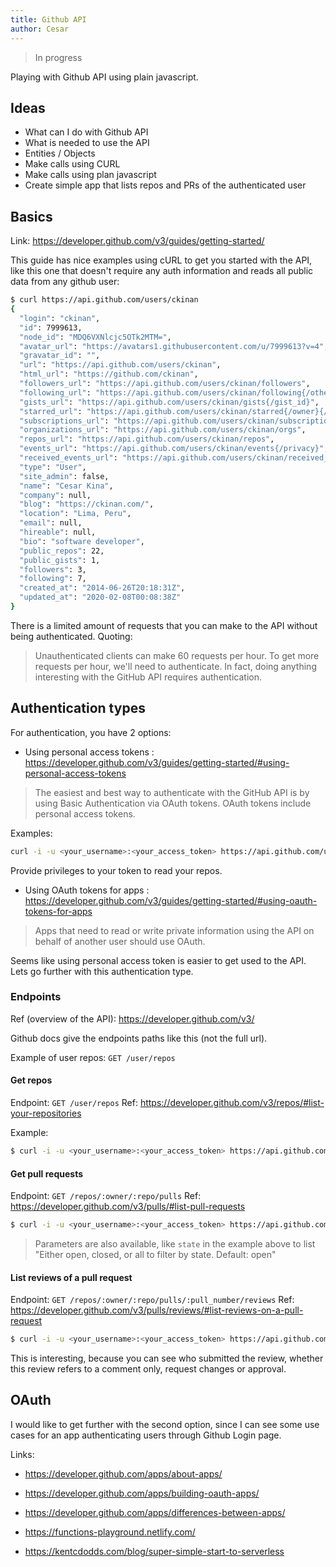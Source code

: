 ```yaml
---
title: Github API
author: Cesar
---
```


> In progress

Playing with Github API using plain javascript.

<!--truncate-->

## Ideas

- What can I do with Github API
- What is needed to use the API
- Entities / Objects
- Make calls using CURL
- Make calls using plan javascript
- Create simple app that lists repos and PRs of the authenticated user

## Basics

Link: https://developer.github.com/v3/guides/getting-started/

This guide has nice examples using cURL to get you started with the API, like this one that doesn't require any auth information and reads all public data from any github user:

```bash
$ curl https://api.github.com/users/ckinan
{
  "login": "ckinan",
  "id": 7999613,
  "node_id": "MDQ6VXNlcjc5OTk2MTM=",
  "avatar_url": "https://avatars1.githubusercontent.com/u/7999613?v=4",
  "gravatar_id": "",
  "url": "https://api.github.com/users/ckinan",
  "html_url": "https://github.com/ckinan",
  "followers_url": "https://api.github.com/users/ckinan/followers",
  "following_url": "https://api.github.com/users/ckinan/following{/other_user}",
  "gists_url": "https://api.github.com/users/ckinan/gists{/gist_id}",
  "starred_url": "https://api.github.com/users/ckinan/starred{/owner}{/repo}",
  "subscriptions_url": "https://api.github.com/users/ckinan/subscriptions",
  "organizations_url": "https://api.github.com/users/ckinan/orgs",
  "repos_url": "https://api.github.com/users/ckinan/repos",
  "events_url": "https://api.github.com/users/ckinan/events{/privacy}",
  "received_events_url": "https://api.github.com/users/ckinan/received_events",
  "type": "User",
  "site_admin": false,
  "name": "Cesar Kina",
  "company": null,
  "blog": "https://ckinan.com/",
  "location": "Lima, Peru",
  "email": null,
  "hireable": null,
  "bio": "software developer",
  "public_repos": 22,
  "public_gists": 1,
  "followers": 3,
  "following": 7,
  "created_at": "2014-06-26T20:18:31Z",
  "updated_at": "2020-02-08T00:08:38Z"
}
```

There is a limited amount of requests that you can make to the API without being authenticated. Quoting:

> Unauthenticated clients can make 60 requests per hour. To get more requests per hour, we'll need to authenticate. In fact, doing anything interesting with the GitHub API requires authentication.

## Authentication types

For authentication, you have 2 options:

- Using personal access tokens : https://developer.github.com/v3/guides/getting-started/#using-personal-access-tokens

> The easiest and best way to authenticate with the GitHub API is by using Basic Authentication via OAuth tokens. OAuth tokens include personal access tokens.

Examples:

```bash
curl -i -u <your_username>:<your_access_token> https://api.github.com/user/repos
```

Provide privileges to your token to read your repos.

- Using OAuth tokens for apps : https://developer.github.com/v3/guides/getting-started/#using-oauth-tokens-for-apps

> Apps that need to read or write private information using the API on behalf of another user should use OAuth.

Seems like using personal access token is easier to get used to the API. Lets go further with this authentication type.

### Endpoints

Ref (overview of the API): https://developer.github.com/v3/

Github docs give the endpoints paths like this (not the full url).

Example of user repos: `GET /user/repos`

#### Get repos

Endpoint: `GET /user/repos`
Ref: https://developer.github.com/v3/repos/#list-your-repositories

Example:

```bash
$ curl -i -u <your_username>:<your_access_token> https://api.github.com/user/repos
```

#### Get pull requests

Endpoint: `GET /repos/:owner/:repo/pulls`
Ref: https://developer.github.com/v3/pulls/#list-pull-requests

```bash
$ curl -i -u <your_username>:<your_access_token> https://api.github.com/repos/ckinan/ckinan.com/pulls?state=all
```

> Parameters are also available, like `state` in the example above to list "Either open, closed, or all to filter by state. Default: open"

#### List reviews of a pull request

Endpoint: `GET /repos/:owner/:repo/pulls/:pull_number/reviews`
Ref: https://developer.github.com/v3/pulls/reviews/#list-reviews-on-a-pull-request

```bash
$ curl -i -u <your_username>:<your_access_token> https://api.github.com/repos/ckinan/ckinan.com/pulls/9/reviews
```

This is interesting, because you can see who submitted the review, whether this review refers to a comment only, request changes or approval.

## OAuth

I would like to get further with the second option, since I can see some use cases for an app authenticating users through Github Login page.

Links:

- https://developer.github.com/apps/about-apps/
- https://developer.github.com/apps/building-oauth-apps/
- https://developer.github.com/apps/differences-between-apps/

- https://functions-playground.netlify.com/
- https://kentcdodds.com/blog/super-simple-start-to-serverless